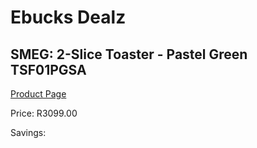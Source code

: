 
# Ebucks Dealz
## SMEG: 2-Slice Toaster - Pastel Green TSF01PGSA
[Product Page](https://www.ebucks.com/web/shop/productSelected.do?prodId=286770724&catId=1196428103)

Price: R3099.00

Savings: 


	